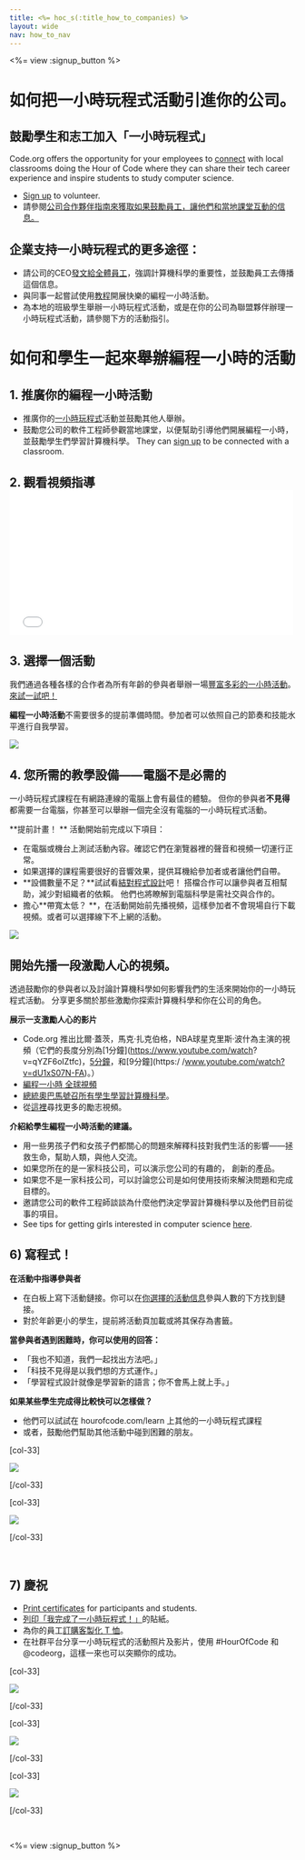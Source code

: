 ```yaml
---
title: <%= hoc_s(:title_how_to_companies) %>
layout: wide
nav: how_to_nav
---
```

<%= view :signup_button %>

# 如何把一小時玩程式活動引進你的公司。

## 鼓勵學生和志工加入「一小時玩程式」

Code.org offers the opportunity for your employees to [connect](<%= codeorg_url('/volunteer') %>) with local classrooms doing the Hour of Code where they can share their tech career experience and inspire students to study computer science.

- [Sign up](<%= codeorg_url('/volunteer') %>) to volunteer.
- 請參閱[公​​司合作夥伴指南來獲取如果鼓勵員工，讓他們和當地課堂互動的信息。 ](<%= localized_file('/files/hoc-corporate-toolkit.pdf') %>)

## 企業支持一小時玩程式的更多途徑：

- 請公司的CEO[發文給全體員工](<%= resolve_url('/promote/resources#sample-emails') %>)，強調計算機科學的重要性，並鼓勵員工去傳播這個信息。
- 與同事一起嘗試使用[教程](<%= resolve_url('/learn') %>)開展快樂的編程一小時活動。
- 為本地的班級學生舉辦一小時玩程式活動，或是在你的公司為聯盟夥伴辦理一小時玩程式活動，請參閱下方的活動指引。

# 如何和學生一起來舉辦編程一小時的活動

## 1. 推廣你的編程一小時活動

- 推廣你的[一小時玩程式](<%= resolve_url('/promote') %>)活動並鼓勵其他人舉辦。
- 鼓勵您公司的軟件工程師參觀當地課堂，以便幫助引導他們開展編程一小時，並鼓勵學生們學習計算機科學。 They can [sign up](<%= codeorg_url('/volunteer/engineer') %>) to be connected with a classroom.

## 2. 觀看視頻指導 <iframe width="500" height="255" src="//www.youtube.com/embed/SrnvvWDm73k" frameborder="0" allowfullscreen mark="crwd-mark"></iframe> 

## 3. 選擇一個活動

我們通過各種各樣的合作者為所有年齡的參與者舉辦一場[豐富多彩的一小時活動](<%= resolve_url('/learn') %>)。 [來試一試吧！](<%= resolve_url('/learn') %>)

**編程一小時活動**不需要很多的提前準備時間。參加者可以依照自己的節奏和技能水平進行自我學習。

[![](/images/fit-700/tutorials.png)](<%= resolve_url('/learn') %>)

## 4. 您所需的教學設備——電腦不是必需的

一小時玩程式課程在有網路連線的電腦上會有最佳的體驗。 但你的參與者**不見得**都需要一台電腦，你甚至可以舉辦一個完全沒有電腦的一小時玩程式活動。

**提前計畫！ ** 活動開始前完成以下項目：

- 在電腦或機台上測試活動內容。確認它們在瀏覽器裡的聲音和視頻一切運行正常。
- 如果選擇的課程需要很好的音響效果，提供耳機給參加者或者讓他們自帶。
- **設備數量不足？**試試看[結對程式設計](https://www.youtube.com/watch?v=vgkahOzFH2Q)吧！ 搭檔合作可以讓參與者互相幫助，減少對組織者的依賴。 他們也將瞭解到電腦科學是需社交與合作的。
- 擔心**帶寬太低？ **，在活動開始前先播視頻，這樣參加者不會現場自行下載視頻。或者可以選擇線下不上網的活動。

<img src="/images/fit-350/group_ipad.jpg" />

## 開始先播一段激勵人心的視頻。

透過鼓勵你的參與者以及討論計算機科學如何影響我們的生活來開始你的一小時玩程式活動。 分享更多關於那些激勵你探索計算機科學和你在公司的角色。

**展示一支激勵人心的影片**

- Code.org 推出比爾·蓋茨，馬克·扎克伯格，NBA球星克里斯·波什為主演的視頻（它們的長度分別為[1分鐘](https://www.youtube.com/watch? v=qYZF6oIZtfc)，[5分鐘](https://www.youtube.com/watch?v=nKIu9yen5nc)，和[9分鐘](https:/ /www.youtube.com/watch?v=dU1xS07N-FA)。）
- [編程一小時 全球視頻 ](https://www.youtube.com/watch?v=KsOIlDT145A)
- [總統奧巴馬號召所有學生學習計算機科學](https://www.youtube.com/watch?v=6XvmhE1J9PY)。
- 從[這裡](https://www.youtube.com/playlist?list=PLzdnOPI1iJNfpD8i4Sx7U0y2MccnrNZuP)尋找更多的勵志視頻。

**介紹給學生編程一小時活動的建議。**

- 用一些男孩子們和女孩子們都關心的問題來解釋科技對我們生活的影響——拯救生命，幫助人類，與他人交流。
- 如果您所在的是一家科技公司，可以演示您公司的有趣的， 創新的產品。
- 如果您不是一家科技公司，可以討論您公司是如何使用技術來解決問題和完成目標的。
- 邀請您公司的軟件工程師談談為什麼他們決定學習計算機科學以及他們目前從事的項目。
- See tips for getting girls interested in computer science [here](<%= codeorg_url('/girls') %>).

## 6) 寫程式！

**在活動中指導參與者**

- 在白板上寫下活動鏈接。你可以在[你選擇的活動信息](<%= resolve_url('/learn') %>)參與人數的下方找到鏈接。
- 對於年齡更小的學生，提前將活動頁加載或將其保存為書籤。

**當參與者遇到困難時，你可以使用的回答：**

- 「我也不知道，我們一起找出方法吧。」
- 「科技不見得是以我們想的方式運作。」
- 「學習程式設計就像是學習新的語言；你不會馬上就上手。」

**如果某些學生完成得比較快可以怎樣做？**

- 他們可以試試在 hourofcode.com/learn 上其他的一小時玩程式課程
- 或者，鼓勵他們幫助其他活動中碰到困難的朋友。

[col-33]

![](/images/fit-250/highschoolgirls.jpeg)

[/col-33]

[col-33]

![](/images/fit-300/group_ar.jpg)

[/col-33]

<p style="clear:both">&nbsp;</p>

## 7) 慶祝

- [Print certificates](<%= codeorg_url('/certificates') %>) for participants and students.
- [列印「我完成了一小時玩程式！」](<%= resolve_url('/promote/resources#stickers') %>)的貼紙。
- 為你的員工[訂購客製化 T 恤](http://blog.code.org/post/132608499493/hour-of-code-shirts-and-more)。
- 在社群平台分享一小時玩程式的活動照片及影片，使用 #HourOfCode 和 @codeorg，這樣一來也可以突顯你的成功。

[col-33]

![](/images/fit-250/celebrate2.jpeg)

[/col-33]

[col-33]

![](/images/fit-260/highlight-certificates.jpg)

[/col-33]

[col-33]

![](/images/fit-300/boy-certificate.jpg)

[/col-33]

<p style="clear:both">&nbsp;</p>

<%= view :signup_button %>